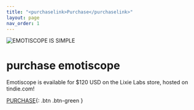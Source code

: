 ```yaml
---
title: "<purchaselink>Purchase</purchaselink>"
layout: page
nav_order: 1
---
```


![EMOTISCOPE IS SIMPLE](https://github.com/lixie-labs/emotiscope/blob/main/extras/img/emotiscope_plant_peek.jpg?raw=true)

# **purchase** emotiscope

Emotiscope is evailable for $120 USD on the Lixie Labs store, hosted on tindie.com!

[PURCHASE](https://www.tindie.com/products/lixielabs/emotiscope-a-new-bridge-between-sight-sound/){: .btn .btn-green }
